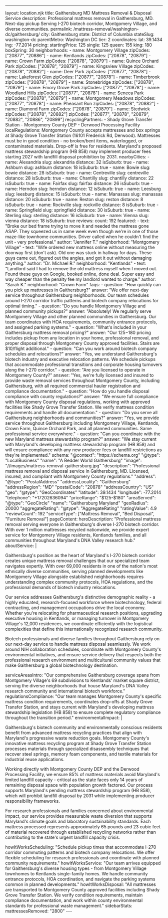 ---
layout: location.njk
title: Gaithersburg MD Mattress Removal & Disposal Service
description: Professional mattress removal in Gaithersburg, MD. Next-day pickup Serving I-270 biotech corridor, Montgomery Village, and diverse communities.
permalink: /mattress-removal/washington-dc/gaithersburg/
city: Gaithersburg state: District of Columbia stateSlug: washington-dc parentMetro: Washington DC tier: 2 coordinates: lat: 39.1434 lng: -77.2014 pricing: startingPrice: 125 single: 125 queen: 155 king: 180 boxSpring: 30 neighborhoods: - name: Montgomery Village zipCodes: ["20877", "20886"] - name: Kentlands zipCodes: ["20878", "20879"] - name: Crown Farm zipCodes: ["20878", "20879"] - name: Quince Orchard Park zipCodes: ["20878", "20879"] - name: Kingsview Village zipCodes: ["20878", "20882"] - name: Deer Park zipCodes: ["20877", "20878"] - name: Lakeforest Glen zipCodes: ["20877", "20878"] - name: Timberbrook zipCodes: ["20878", "20879"] - name: Stonebridge zipCodes: ["20878", "20879"] - name: Emory Grove Park zipCodes: ["20877", "20878"] - name: Woodland Hills zipCodes: ["20877", "20878"] - name: Seneca Park zipCodes: ["20878", "20879"] - name: Montgomery Meadows zipCodes: ["20877", "20878"] - name: Pheasant Run zipCodes: ["20878", "20882"] - name: Diamond Farm zipCodes: ["20878", "20879"] - name: Stedwick zipCodes: ["20878", "20882"] zipCodes: ["20877", "20878", "20879", "20882", "20886", "20899"] recyclingPartners: - Shady Grove Transfer Station - Montgomery County DEP - Derwood Processing Facility localRegulations: Montgomery County accepts mattresses and box springs at Shady Grove Transfer Station (16101 Frederick Rd, Derwood). Mattresses must be in good condition - no broken/bent items, waterlogged, or contaminated materials. Drop-off is free for residents. Maryland's proposed mattress stewardship program (HB 858) may implement producer fees starting 2027 with landfill disposal prohibition by 2031. nearbyCities: - name: Alexandria slug: alexandria distance: 32 isSuburb: true - name: Ashburn slug: ashburn distance: 18 isSuburb: true - name: Bowie slug: bowie distance: 28 isSuburb: true - name: Centreville slug: centreville distance: 28 isSuburb: true - name: Chantilly slug: chantilly distance: 22 isSuburb: true - name: Fairfax slug: fairfax distance: 26 isSuburb: true - name: Herndon slug: herndon distance: 12 isSuburb: true - name: Leesburg slug: leesburg distance: 15 isSuburb: true - name: Manassas slug: manassas distance: 20 isSuburb: true - name: Reston slug: reston distance: 8 isSuburb: true - name: Rockville slug: rockville distance: 8 isSuburb: true - name: Springfield slug: springfield distance: 30 isSuburb: true - name: Sterling slug: sterling distance: 16 isSuburb: true - name: Vienna slug: vienna distance: 18 isSuburb: true reviews: count: 192 featured: - text: "Broke our bed frame trying to move it and needed the mattress gone ASAP. They squeezed us in same week even though we're in one of those maze-like townhome communities. Driver called when he couldn't find the unit - very professional." author: "Jennifer T." neighborhood: "Montgomery Village" - text: "Wife ordered new mattress online without measuring the doorway first (don't ask). Old one was stuck in hallway for days. These guys came out, figured out the angles, and got it out without damaging anything." author: "Dr. Michael R." neighborhood: "Kentlands" - text: "Landlord said I had to remove the old mattress myself when I moved out. Found these guys on Google, booked online, done deal. Super easy and way cheaper than the penalty fee my landlord wanted to charge." author: "Sarah K." neighborhood: "Crown Farm" faqs: - question: "How quickly can you pick up mattresses in Gaithersburg?" answer: "We offer next-day service throughout Gaithersburg neighborhoods. Our team schedules around I-270 corridor traffic patterns and biotech company relocations for optimal timing." - question: "Do you handle Montgomery Village and planned community pickups?" answer: "Absolutely! We regularly serve Montgomery Village and other planned communities in Gaithersburg. Our team coordinates with HOA requirements, community entrance protocols, and assigned parking systems." - question: "What's included in your Gaithersburg mattress removal pricing?" answer: "Our $125-$180 pricing includes pickup from any location in your home, professional removal, and proper disposal through Montgomery County approved facilities. Stairs are $10/flight additional." - question: "Can you work around biotech company schedules and relocations?" answer: "Yes, we understand Gaithersburg's biotech industry and executive relocation patterns. We schedule pickups that accommodate professional transitions and corporate housing turnovers along the I-270 corridor." - question: "Are you licensed to operate in Montgomery County?" answer: "Yes, we're fully licensed and insured to provide waste removal services throughout Montgomery County, including Gaithersburg, with all required commercial hauler registration and compliance documentation." - question: "How do you handle disposal compliance with county regulations?" answer: "We ensure full compliance with Montgomery County disposal regulations, working with approved facilities like Shady Grove Transfer Station. We verify mattress condition requirements and handle all documentation." - question: "Do you serve all Gaithersburg neighborhoods and communities?" answer: "Yes, we provide service throughout Gaithersburg including Montgomery Village, Kentlands, Crown Farm, Quince Orchard Park, and all planned communities. Same professional service everywhere." - question: "Can you coordinate with the new Maryland mattress stewardship program?" answer: "We stay current with Maryland's developing mattress stewardship program (HB 858) and will ensure compliance with any new producer fees or landfill restrictions as they're implemented." schema: "@context": "https://schema.org" "@type": "LocalBusiness" "name": "A Bedder World Gaithersburg" "image": "//images/mattress-removal-gaithersburg.jpg" "description": "Professional mattress removal and disposal service in Gaithersburg, MD. Licensed, insured, and compliant with Montgomery County regulations." "address": "@type": "PostalAddress" "addressLocality": "Gaithersburg" "addressRegion": "MD" "postalCode": "20878" "addressCountry": "US" "geo": "@type": "GeoCoordinates" "latitude": 39.1434 "longitude": -77.2014 "telephone": "+17202636094" "priceRange": "$125-$180" "areaServed": "@type": "GeoCircle" "name": "Gaithersburg Maryland" "geoRadius": 20000 "aggregateRating": "@type": "AggregateRating" "ratingValue": 4.9 "reviewCount": 192 "serviceType": ["Mattress Removal", "Bed Disposal", "Furniture Removal"] pageContent: heroDescription: "Professional mattress removal serving everyone in Gaithersburg's diverse I-270 biotech corridor. With over 1 million mattresses recycled nationwide, we provide expert service for Montgomery Village residents, Kentlands families, and all communities throughout Maryland's DNA Valley research hub." aboutService: | <p>Gaithersburg's position as the heart of Maryland's I-270 biotech corridor creates unique mattress removal challenges that our specialized team navigates expertly. With over 69,000 residents in one of the nation's most ethnically diverse communities, serving planned developments like Montgomery Village alongside established neighborhoods requires understanding complex community protocols, HOA regulations, and the professional demands of biotech industry relocations.</p> <p>Our service addresses Gaithersburg's distinctive demographic reality - a highly educated, research-focused workforce where biotechnology, federal contracting, and management occupations drive the local economy. Whether you're relocating for pharmaceutical research positions, upgrading executive housing in Kentlands, or managing turnover in Montgomery Village's 12,000 residences, we coordinate efficiently with the logistical complexities that define this internationally recognized research community.</p> <p>Biotech professionals and diverse families throughout Gaithersburg rely on our next-day service to handle mattress disposal seamlessly. We work around NIH collaboration schedules, coordinate with Montgomery County's environmental initiatives, and ensure service delivery that respects both the professional research environment and multicultural community values that make Gaithersburg a global biotechnology destination.</p> serviceAreasIntro: "Our comprehensive Gaithersburg coverage spans from Montgomery Village's 69 subdivisions to Kentlands' market square district, serving the diverse neighborhoods that house Maryland's DNA Valley research community and international biotech workforce." regulationsCompliance: "Our team manages Montgomery County's specific mattress condition requirements, coordinates drop-offs at Shady Grove Transfer Station, and stays current with Maryland's developing mattress stewardship legislation (HB 858) to ensure complete regulatory compliance throughout the transition period." environmentalImpact: | <p>Gaithersburg's biotech community and environmentally conscious residents benefit from advanced mattress recycling practices that align with Maryland's progressive waste reduction goals. Montgomery County's innovative mattress recycling program at Shady Grove Transfer Station processes materials through specialized disassembly techniques that recover steel springs, memory foam components, and textile materials for industrial reuse applications.</p> <p>Working directly with Montgomery County DEP and the Derwood Processing Facility, we ensure 85% of mattress materials avoid Maryland's limited landfill capacity - critical as the state faces only 14 years of remaining disposal space with population growth factored. Our process supports Maryland's pending mattress stewardship program (HB 858), which will prohibit landfill disposal by 2031 while implementing producer responsibility frameworks.</p> <p>For research professionals and families concerned about environmental impact, our service provides measurable waste diversion that supports Maryland's climate goals and laboratory sustainability standards. Each mattress processed represents approximately 65 pounds and 23 cubic feet of material recovered through established recycling networks rather than contributing to the state's urgent landfill capacity crisis.</p> howItWorksScheduling: "Schedule pickup times that accommodate I-270 corridor commuting patterns and biotech company relocations. We offer flexible scheduling for research professionals and coordinate with planned community requirements." howItWorksService: "Our team arrives equipped for Gaithersburg's diverse housing types - from Montgomery Village townhomes to Kentlands single-family homes. We handle community entrance protocols, HOA coordination, and navigate the parking systems common in planned developments." howItWorksDisposal: "All mattresses are transported to Montgomery County approved facilities including Shady Grove Transfer Station. We verify condition requirements, maintain compliance documentation, and work within county environmental standards for professional waste management." sidebarStats: mattressesRemoved: "2800" ---
